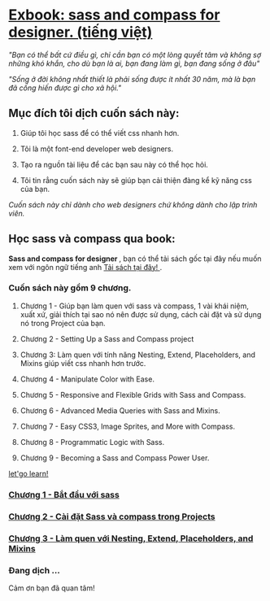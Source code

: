 # [ Exbook: sass and compass for designer. (tiếng việt) ](https://github.com/ngnam/learn-sass-and-compass-for-designer)

<i>"Bạn có thể bất cứ điều gì, chỉ cần bạn có một lòng quyết tâm và không sợ những khó khắn, cho dù bạn là ai, bạn đang làm gì, bạn đang sống ở đâu"</i>

<i>"Sống ở đời không nhất thiết là phải sống được ít nhất 30 năm, mà là bạn đã cống hiến được gì cho xã hội."</i>

## Mục đích tôi dịch cuốn sách này:

1. Giúp tôi học sass để có thể viết css nhanh hơn.

1. Tôi là một font-end developer web designers.

1. Tạo ra nguồn tài liệu để các bạn sau này có thể học hỏi.

1. Tôi tin rẳng cuốn sách này sẽ giúp bạn cải thiện đàng kể kỹ năng css của bạn.

<i>Cuốn sách này chỉ dành cho web designers chứ không dành cho lập trình viên.</i>

## Học sass và compass qua book: 
<b> Sass and compass for designer </b>, bạn có thể tải sách gốc tại đây nếu muốn xem với ngôn ngữ tiếng anh [ Tải sách tại đây! ](https://github.com/ngnam/learn-sass-and-compass-for-designer/blob/master/books/SassandCompassforDesigners.pdf).

### Cuốn sách này gồm 9 chương. 

<i></i>

1. Chương 1 - Giúp bạn làm quen với sass và compass, 1 vài khái niệm, xuất xứ, giải thích tại sao nó nên được sử dụng, cách cài đặt và sử dụng nó trong Project của bạn.

1. Chương 2 - Setting Up a Sass and Compass project

1. Chương 3: Làm quen với tính năng Nesting, Extend, Placeholders, and Mixins giúp viết css nhanh hơn trước.

1. Chương 4 - Manipulate Color with Ease.

1. Chương 5 - Responsive and Flexible Grids with Sass and Compass.

1. Chương 6 - Advanced Media Queries with Sass and Mixins.

1. Chương 7 - Easy CSS3, Image Sprites, and More with Compass.

1. Chương 8 - Programmatic Logic with Sass.

1. Chương 9 - Becoming a Sass and Compass Power User.

<a href="">let'go learn!</a>

### [ Chương 1 - Bắt đầu với sass ](https://github.com/ngnam/learn-sass-and-compass-for-designer/blob/master/Chapter1.md)

### [ Chương 2 - Cài đặt Sass và compass trong Projects ](https://github.com/ngnam/learn-sass-and-compass-for-designer/blob/master/Chapter-2-Setting-Up-a-Sass-and-Compass-project.md)

### [ Chương 3 - Làm quen với Nesting, Extend, Placeholders, and Mixins ](https://github.com/ngnam/learn-sass-and-compass-for-designer/blob/master/Chapter-3-Lam-quen-voi-Nesting-Extend-Placeholders-and-Mixins.md)

### Đang dịch ... 

Cảm ơn bạn đã quan tâm!